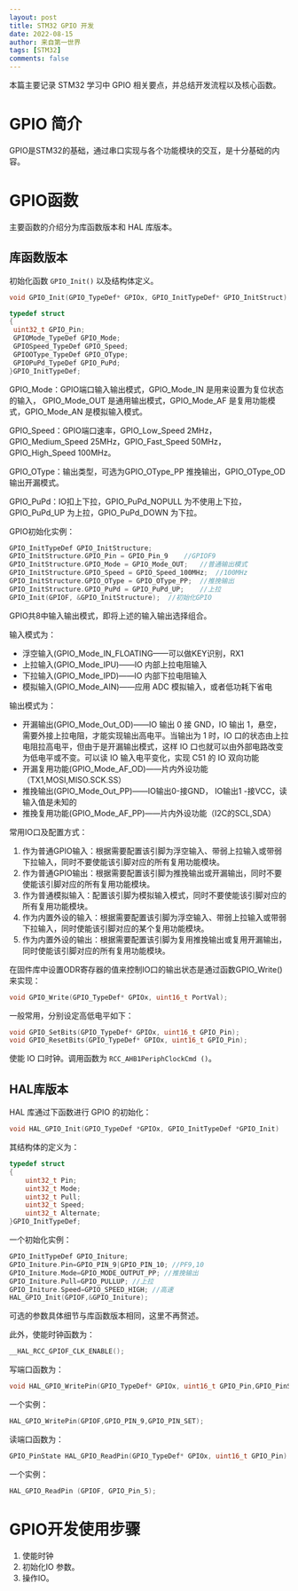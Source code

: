 ```yaml
---
layout: post
title: STM32 GPIO 开发
date: 2022-08-15
author: 来自第一世界
tags: [STM32]
comments: false
---
```

本篇主要记录 STM32 学习中 GPIO 相关要点，并总结开发流程以及核心函数。

# GPIO 简介

GPIO是STM32的基础，通过串口实现与各个功能模块的交互，是十分基础的内容。

# GPIO函数

主要函数的介绍分为库函数版本和 HAL 库版本。

## 库函数版本

初始化函数 `GPIO_Init()` 以及结构体定义。

```c
void GPIO_Init(GPIO_TypeDef* GPIOx, GPIO_InitTypeDef* GPIO_InitStruct)  
```

```c
typedef struct
{
 uint32_t GPIO_Pin;
 GPIOMode_TypeDef GPIO_Mode;
 GPIOSpeed_TypeDef GPIO_Speed;
 GPIOOType_TypeDef GPIO_OType;
 GPIOPuPd_TypeDef GPIO_PuPd;
}GPIO_InitTypeDef;
```

GPIO_Mode：GPIO端口输入输出模式，GPIO_Mode_IN 是用来设置为复位状态的输入， GPIO_Mode_OUT 是通用输出模式，GPIO_Mode_AF 是复用功能模式，GPIO_Mode_AN 是模拟输入模式。

GPIO_Speed：GPIO端口速率，GPIO_Low_Speed 2MHz，GPIO_Medium_Speed 25MHz，GPIO_Fast_Speed 50MHz，GPIO_High_Speed 100MHz。

GPIO_OType：输出类型，可选为GPIO_OType_PP 推挽输出，GPIO_OType_OD 输出开漏模式。

GPIO_PuPd：IO扣上下拉，GPIO_PuPd_NOPULL 为不使用上下拉，GPIO_PuPd_UP 为上拉，GPIO_PuPd_DOWN 为下拉。

GPIO初始化实例：

```c
GPIO_InitTypeDef GPIO_InitStructure;
GPIO_InitStructure.GPIO_Pin = GPIO_Pin_9	//GPIOF9
GPIO_InitStructure.GPIO_Mode = GPIO_Mode_OUT; 	//普通输出模式
GPIO_InitStructure.GPIO_Speed = GPIO_Speed_100MHz;	//100MHz
GPIO_InitStructure.GPIO_OType = GPIO_OType_PP;	//推挽输出
GPIO_InitStructure.GPIO_PuPd = GPIO_PuPd_UP;	//上拉
GPIO_Init(GPIOF, &GPIO_InitStructure);	//初始化GPIO
```

GPIO共8中输入输出模式，即将上述的输入输出选择组合。

输入模式为：

- 浮空输入(GPIO_Mode_IN_FLOATING——可以做KEY识别，RX1
- 上拉输入(GPIO_Mode_IPU)——IO 内部上拉电阻输入
- 下拉输入(GPIO_Mode_IPD)——IO 内部下拉电阻输入
- 模拟输入(GPIO_Mode_AIN)——应用 ADC 模拟输入，或者低功耗下省电

输出模式为：

- 开漏输出(GPIO_Mode_Out_OD)——IO 输出 0 接 GND，IO 输出 1，悬空，需要外接上拉电阻，才能实现输出高电平。当输出为 1 时，IO 口的状态由上拉电阻拉高电平，但由于是开漏输出模式，这样 IO 口也就可以由外部电路改变为低电平或不变。可以读 IO 输入电平变化，实现 C51 的 IO 双向功能
- 开漏复用功能(GPIO_Mode_AF_OD)——片内外设功能（TX1,MOSI,MISO.SCK.SS）
- 推挽输出(GPIO_Mode_Out_PP)——IO输出0-接GND， IO输出1 -接VCC，读输入值是未知的
- 推挽复用功能(GPIO_Mode_AF_PP)——片内外设功能（I2C的SCL,SDA）

常用IO口及配置方式：

1. 作为普通GPIO输入：根据需要配置该引脚为浮空输入、带弱上拉输入或带弱下拉输入，同时不要使能该引脚对应的所有复用功能模块。
2. 作为普通GPIO输出：根据需要配置该引脚为推挽输出或开漏输出，同时不要使能该引脚对应的所有复用功能模块。
3. 作为普通模拟输入：配置该引脚为模拟输入模式，同时不要使能该引脚对应的所有复用功能模块。
4. 作为内置外设的输入：根据需要配置该引脚为浮空输入、带弱上拉输入或带弱下拉输入，同时使能该引脚对应的某个复用功能模块。
5. 作为内置外设的输出：根据需要配置该引脚为复用推挽输出或复用开漏输出，同时使能该引脚对应的所有复用功能模块。

在固件库中设置ODR寄存器的值来控制IO口的输出状态是通过函数GPIO_Write()来实现：

```c
void GPIO_Write(GPIO_TypeDef* GPIOx, uint16_t PortVal);
```

一般常用，分别设定高低电平如下：

```c
void GPIO_SetBits(GPIO_TypeDef* GPIOx, uint16_t GPIO_Pin);
void GPIO_ResetBits(GPIO_TypeDef* GPIOx, uint16_t GPIO_Pin);
```

使能 IO 口时钟。调用函数为 `RCC_AHB1PeriphClockCmd ()`。

## HAL库版本

HAL 库通过下函数进行 GPIO 的初始化：

```c
void HAL_GPIO_Init(GPIO_TypeDef *GPIOx, GPIO_InitTypeDef *GPIO_Init)
```

其结构体的定义为：

```c
typedef struct 
{ 
	uint32_t Pin; 
	uint32_t Mode; 
	uint32_t Pull; 
	uint32_t Speed; 
	uint32_t Alternate; 
}GPIO_InitTypeDef;
```

一个初始化实例：

```c
GPIO_InitTypeDef GPIO_Initure;
GPIO_Initure.Pin=GPIO_PIN_9|GPIO_PIN_10; //PF9,10 
GPIO_Initure.Mode=GPIO_MODE_OUTPUT_PP; //推挽输出
GPIO_Initure.Pull=GPIO_PULLUP; //上拉
GPIO_Initure.Speed=GPIO_SPEED_HIGH; //高速
HAL_GPIO_Init(GPIOF,&GPIO_Initure);
```

可选的参数具体细节与库函数版本相同，这里不再赘述。

此外，使能时钟函数为：

```c
__HAL_RCC_GPIOF_CLK_ENABLE();
```

写端口函数为：

```c
void HAL_GPIO_WritePin(GPIO_TypeDef* GPIOx, uint16_t GPIO_Pin,GPIO_PinState PinState)
```

一个实例：

```c
HAL_GPIO_WritePin(GPIOF,GPIO_PIN_9,GPIO_PIN_SET);
```

读端口函数为：

```c
GPIO_PinState HAL_GPIO_ReadPin(GPIO_TypeDef* GPIOx, uint16_t GPIO_Pin)
```

一个实例：

```c
HAL_GPIO_ReadPin (GPIOF, GPIO_Pin_5);
```

# GPIO开发使用步骤

1. 使能时钟
2. 初始化IO 参数。
3. 操作IO。

